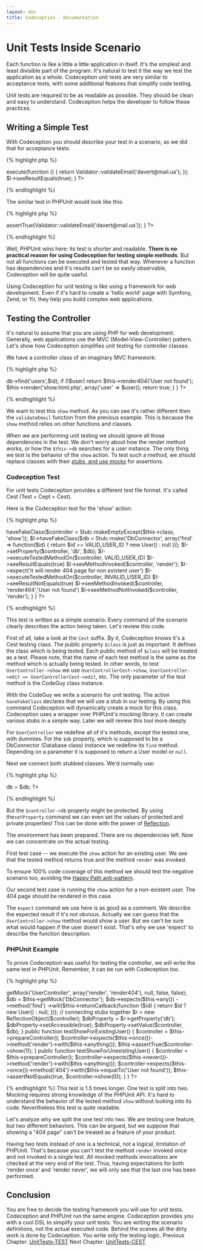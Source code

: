 ```yaml
---
layout: doc
title: Codeception - Documentation
---
```


# Unit Tests Inside Scenario

Each function is like a little a little application in itself. It's the simplest and least divisible part of the program. It's natural to test it the way we test the application as a whole. Codeception unit tests are very similar to acceptance tests, with some additional features that simplify code testing. 

Unit tests are required to be as readable as possible. They should be clean and easy to understand. Codeception helps the developer to follow these practices.

## Writing a Simple Test

With Codeception you should describe your test in a scenario, as we did that for acceptance tests.

{% highlight php %}

<?php

function validateEmail(CodeGuy $I)
{
    $I->execute(function () {
        return Validator::validateEmail('davert@mail.ua');
    });
    $I->seeResultEquals(true);    
}
?>

{% endhighlight %}

The similar test in PHPUnit would look like this:

{% highlight php %}

<?php
public function testValidateEmail()
    $this->assertTrue(Validator::validateEmail('davert@mail.ua'));
}
?>

{% endhighlight %}

Well, PHPUnit wins here: its test is shorter and readable. **There is no practical reason for using Codeception for testing simple methods**. But not all functions can be executed and tested that way. Whenever a function has dependencies and it's results can't be so easily observable, Codeception will be quite useful.

Using Codeception for unit testing is like using a framework for web development. Even if it's hard to create a 'hello world' page with Symfony, Zend, or Yii, they help you build complex web applications.

## Testing the Controller

It's natural to assume that you are using PHP for web development. 
Generally, web applications use the MVC (Model-View-Controller) pattern. 
Let's show how Codeception simplifies unit testing for controller classes.

We have a controller class of an imaginary MVC framework:

{% highlight php %}

<?php
class UserController extends AbtractController {

    public function show($id)
    {
        $user = $this->db->find('users',$id);
        if (!$user) return $this->render404('User not found');
        $this->render('show.html.php', array('user' => $user));
        return true;
    }
}
?>

{% endhighlight %}

We want to test this `show` method. As you can see it's rather different then the `validateEmail` function from the previous example.
This is because the `show` method relies on other functions and classes.

When we are performing unit testing we should ignore all those dependencies in the test. We don't worry about how the render method works, or how the `$this->db` searches for a user instance.
The only thing we test is the behavior of the `show` action.
To test such a method, we should replace classes with their [stubs, and use mocks](http://martinfowler.com/articles/mocksArentStubs.html#TheDifferenceBetweenMocksAndStubs) for assertions.

### Codeception Test

For unit tests Codeception provides a different test file format. It's called Cest (Test + Cept = Cest).

Here is the Codeception test for the 'show' action:

{% highlight php %}

<?php
use Codeception\Util\Stub as Stub;

const VALID_USER_ID = 1;
const INVALID_USER_ID = 0;

class UserControllerCest {
    public $class = 'UserController';


    public function show(CodeGuy $I) {
        // prepare environment
        $I->haveFakeClass($controller = Stub::makeEmptyExcept($this->class, 'show'));
        $I->haveFakeClass($db = Stub::make('DbConnector', array('find' => function($id) { return $id == VALID_USER_ID ? new User() : null )));
        $I->setProperty($controller, 'db', $db);

        $I->executeTestedMethodOn($controller, VALID_USER_ID)
        $I->seeResultEquals(true)
        $I->seeMethodInvoked($controller, 'render');

        $I->expect('it will render 404 page for non existent user')
        $I->executeTestedMethodOn($controller, INVALID_USER_ID)
        $I->seeResultNotEquals(true)
        $I->seeMethodInvoked($controller, 'render404','User not found')
        $I->seeMethodNotInvoked($controller, 'render');
    }
}
?>

{% endhighlight %}

This test is written as a simple scenario. Every command of the scenario clearly describes the action being taken. Let's review this code.

First of all, take a look at the `Cest` suffix. By it, Codeception knows it's a Cest testing class. The public property `$class` is just as important. It defines the class which is being tested. Each public method of `$class` will be treated as a test. Please note, that the name of each test method is the same as the method which is actually being tested. In other words, to test `UserController->show` we use `UserControllerCest->show`, `UserController->edit => UserControllerCest->edit`, etc. The only parameter of the test method is the CodeGuy class instance. 

With the CodeGuy we write a scenario for unit testing. The action `haveFakeClass` declares that we will use a stub in our testing. By using this command Codeception will dynamically create a mock for this class.
Codeception uses a wrapper over PHPUnit's mocking library. It can create various stubs in a simple way. Later we will review this tool more deeply.

For `UserController` we redefine all of it's methods, except the tested one, with dummies.
For the `$db` property, which is supposed to be a DbConnector (Database class) instance we redefine its `find` method. Depending on a parameter it is supposed to return a User model or `null`.

Next we connect both stubbed classes. We'd normally use:

{% highlight php %}

<?php
    $controller->db = $db;
?>

{% endhighlight %}

But the `$controller->db` property might be protected. By using the`setProperty` command we can even set the values of protected and private properties! This can be done with the power of [Reflection](http://php.net/manual/en/book.reflection.php).

The environment has been prepared. There are no dependencies left. Now we can concentrate on the actual testing. 

First test case -- we execute the `show` action for an existing user.
We see that the tested method returns true and the method `render` was invoked.

To ensure 100% code coverage of this method we should test the negative scenario too, avoiding the [Happy Path anti-pattern](http://www.ibm.com/developerworks/opensource/library/os-junit/).

Our second test case is running the `show` action for a non-existent user. The 404 page should be rendered in this case.

The `expect` command we use here is as good as a comment. We describe the expected result if it's not obvious. Actually we can guess that the `UserController->show` method would show a user. But we can't be sure what would happen if the user doesn't exist.
That's why we use 'expect' to describe the function description. 

### PHPUnit Example

To prove Codeception was useful for testing the controller, we will write the same test in PHPUnit. 
Remember, it can be run with Codeception too.

{% highlight php %}

<?php

class UserControllerTest extends PHPUnit_Framework_TestCase
{
    protected function prepareController()
    {
        $controller = $this->getMock('UserController', array('render', 'render404'), null, false, false);
        $db = $this->getMock('DbConnector');
        $db->expects($this->any())
            ->method('find')
            ->will($this->returnCallback(function ($id) { return $id ? new User() : null; }));

        // connecting stubs together
        $r = new ReflectionObject($controller);
        $dbProperty = $r->getProperty('db');
        $dbProperty->setAccessible(true);
        $dbProperty->setValue($controller, $db);
    }

    public function testShowForExistingUser()
    {
        $controller = $this->prepareController();
        $controller->expects($this->once())->method('render')->with($this->anything());
        $this->assertTrue($controller->show(1));
    }

    public function testShowForUnexistingUser()
    {
        $controller = $this->prepareController();
        $controller->expects($this->never())->method('render')->with($this->anything());
        $controller->expects($this->once())->method('404')->with($this->equalTo('User not found'));
        $this->assertNotEquals(true, $controller->show(0));
    }
}
?>

{% endhighlight %}
This test is 1.5 times longer. One test is split into two. Mocking requires strong knowledge of the PHPUnit API. It's hard to understand the behavior of the tested method `show` without looking into its code.
Nevertheless this test is quite readable. 

Let's analyze why we split the one test into two.
We are testing one feature, but two different behaviors. This can be argued, but we suppose that showing a "404 page" can't be treated as a feature of your product.

Having two tests instead of one is a technical, not a logical, limitation of PHPUnit. 
That's because you can't test the method `render` invoked once and not invoked in a single test. All mocked methods invocations are checked at the very end of the test. Thus, having expectations for both 'render once' and 'render never', we will only see that the last one has been performed. 

## Conclusion

You are free to decide the testing framework you will use for unit tests. Codeception and PHPUnit run the same engine.
Codeception provides you with a cool DSL to simplify your unit tests. You are writing the scenario definitions, not the actual executed code. Behind the scenes all the dirty work is done by Codeception. You write only the testing logic.
Previous Chapter: [UnitTests-TEST](/docs/06-UnitTests-TEST)
Next Chapter: [UnitTests-CEST](/docs/08-UnitTests-CEST)